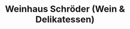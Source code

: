 ---
title: "Weinhaus Schröder (Wein & Delikatessen)"
url: /arnsberg/weinhaus-schroeder-wein-und-delikatessen/
shop: Feinkost
---